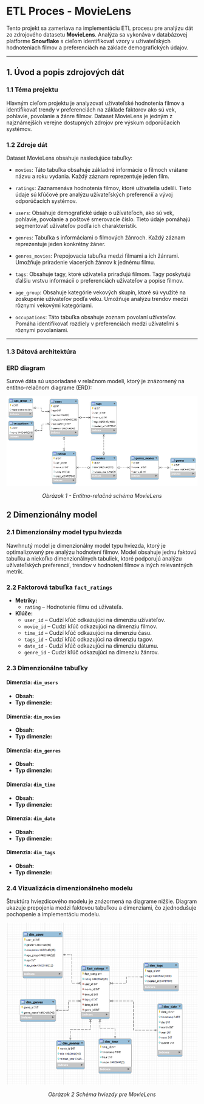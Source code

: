 # ETL Proces - MovieLens

Tento projekt sa zameriava na implementáciu ETL procesu pre analýzu dát zo zdrojového datasetu **MovieLens**. Analýza sa vykonáva v databázovej platforme **Snowflake** s cieľom identifikovať vzory v užívateľských hodnoteniach filmov a preferenciách na základe demografických údajov.

---

## 1. Úvod a popis zdrojových dát

### 1.1 Téma projektu
Hlavným cieľom projektu je analyzovať užívateľské hodnotenia filmov a identifikovať trendy v preferenciách na základe faktorov ako sú vek, pohlavie, povolanie a žánre filmov. Dataset MovieLens je jedným z najznámejších verejne dostupných zdrojov pre výskum odporúčacích systémov.

### 1.2 Zdroje dát
Dataset MovieLens obsahuje nasledujúce tabuľky:

- ``movies``: Táto tabuľka obsahuje základné informácie o filmoch vrátane názvu a roku vydania. Každý záznam reprezentuje jeden film.

- ``ratings``: Zaznamenáva hodnotenia filmov, ktoré užívatelia udelili. Tieto údaje sú kľúčové pre analýzu užívateľských preferencií a vývoj odporúčacích systémov.

- ``users``: Obsahuje demografické údaje o užívateľoch, ako sú vek, pohlavie, povolanie a poštové smerovacie číslo. Tieto údaje pomáhajú segmentovať užívateľov podľa ich charakteristík.

- ``genres``: Tabuľka s informáciami o filmových žánroch. Každý záznam reprezentuje jeden konkrétny žáner.

- ``genres_movies``: Prepojovacia tabuľka medzi filmami a ich žánrami. Umožňuje priradenie viacerých žánrov k jednému filmu.

- `tags`: Obsahuje tagy, ktoré užívatelia priraďujú filmom. Tagy poskytujú ďalšiu vrstvu informácií o preferenciách užívateľov a popise filmov.

- ``age_group``: Obsahuje kategórie vekových skupín, ktoré sú využité na zoskupenie užívateľov podľa veku. Umožňuje analýzu trendov medzi rôznymi vekovými kategóriami.

- ``occupations``: Táto tabuľka obsahuje zoznam povolaní užívateľov. Pomáha identifikovať rozdiely v preferenciách medzi užívateľmi s rôznymi povolaniami.

---

### 1.3 Dátová architektúra

### ERD diagram

Surové dáta sú usporiadané v relačnom modeli, ktorý je znázornený na entitno-relačnom diagrame (ERD):

![ERD Diagram](erd_schema.png)
<div align="center"><em>Obrázok 1 - Entitno-relačná schéma MovieLens</em></div>


## 2 Dimenzionálny model
### 2.1 Dimenzionálny model typu hviezda
Navrhnutý model je dimenzionálny model typu hviezda, ktorý je optimalizovaný pre analýzu hodnotení filmov. Model obsahuje jednu faktovú tabuľku a niekoľko dimenzionálnych tabuliek, ktoré podporujú analýzu užívateľských preferencií, trendov v hodnotení filmov a iných relevantných metrik.

### 2.2 Faktorová tabuľka `fact_ratings`
- **Metriky:**
  - `rating` – Hodnotenie filmu od užívateľa.
- **Kľúče:**
  - `user_id` – Cudzí kľúč odkazujúci na dimenziu užívateľov.
  - `movie_id` – Cudzí kľúč odkazujúci na dimenziu filmov.
  - `time_id` – Cudzí kľúč odkazujúci na dimenziu času.
  - `tags_id` - Cudzí kľúč odkazujúci na dimenziu tagov.
  - `date_id` - Cudzí kľúč odkazujúci na dimenziu dátumu.
  - `genre_id` - Cudzí kľúč odkazujúci na dimenziu žánrov.

### 2.3 Dimenzionálne tabuľky
#### **Dimenzia: `dim_users`**
- **Obsah:** 
- **Typ dimenzie:** 

#### **Dimenzia: `dim_movies`**
- **Obsah:** 
- **Typ dimenzie:** 

#### **Dimenzia: `dim_genres`**
- **Obsah:** 
- **Typ dimenzie:** 

#### **Dimenzia: `dim_time`**
- **Obsah:** 
- **Typ dimenzie:** 

#### **Dimenzia: `dim_date`**
- **Obsah:** 
- **Typ dimenzie:** 

#### **Dimenzia: `dim_tags`**
- **Obsah:** 
- **Typ dimenzie:** 

### 2.4 Vizualizácia dimenzionálneho modelu
Štruktúra hviezdicového modelu je znázornená na diagrame nižšie. Diagram ukazuje prepojenia medzi faktovou tabuľkou a dimenziami, čo zjednodušuje pochopenie a implementáciu modelu.

![Dimenzionálny model](star_schema.png)
<div align="center"><em>Obrázok 2 Schéma hviezdy pre MovieLens</em></div>

